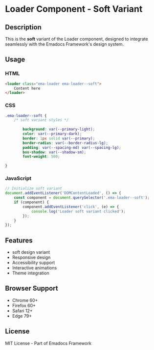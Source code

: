 # Loader Component - Soft Variant

## Description
This is the **soft** variant of the Loader component, designed to integrate seamlessly with the Emadocs Framework's design system.

## Usage

### HTML
```html
<loader class="ema-loader ema-loader--soft">
    Content here
</loader>
```

### CSS
```css
.ema-loader--soft {
    /* soft variant styles */
    
        background: var(--primary-light);
        color: var(--primary-dark);
        border: 1px solid var(--primary);
        border-radius: var(--border-radius-lg);
        padding: var(--spacing-md) var(--spacing-lg);
        box-shadow: var(--shadow-sm);
        font-weight: 500;
    
}
```

### JavaScript
```javascript
// Initialize soft variant
document.addEventListener('DOMContentLoaded', () => {
    const component = document.querySelector('.ema-loader--soft');
    if (component) {
        component.addEventListener('click', (e) => {
            console.log('Loader soft variant clicked');
        });
    }
});
```

## Features
- soft design variant
- Responsive design
- Accessibility support
- Interactive animations
- Theme integration

## Browser Support
- Chrome 60+
- Firefox 60+
- Safari 12+
- Edge 79+

## License
MIT License - Part of Emadocs Framework
